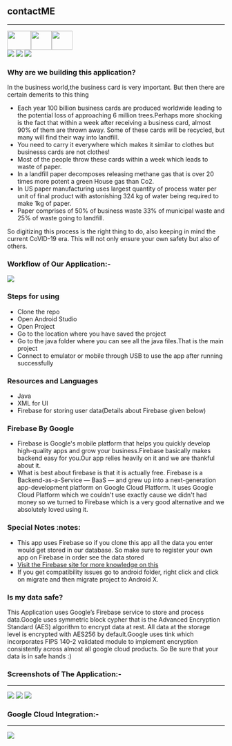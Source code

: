 ## contactME
------------------
<img src="https://cdn.vox-cdn.com/thumbor/1SrcuHFZ70PO7OPgSb2_DxM3gUk=/0x0:640x427/1820x1213/filters:focal(0x0:640x427):format(webp)/cdn.vox-cdn.com/assets/1087137/java_logo_640.jpg" height="44" width="55"><img src="https://pbs.twimg.com/profile_images/1105378972156649472/9W16lxHj_400x400.png" height="44" width="48"><img src="https://firebase.google.com/downloads/brand-guidelines/PNG/logo-vertical.png" height="44" width="48">
<br>
<img src="https://lh6.googleusercontent.com/A7eKVcKXwriPTd0TL9DngAocPPQpG6iKPFMd84_NkL-EQAct95-A1NFmEz5cgd7IEmRVaKqv98rl0mhIDbznazmhqxwksrjYnh1qEXqSrOOV3d7x0TqUd7cXGVS9ttCh-mVluyeWhFM">
<img src="https://lh5.googleusercontent.com/wnOZ1dj8zNFIHoE1qv_iCof6SZHQEVx4WnNAXW2ebBa90NsUsdJ-RkcU-M8_eVFg4qd9rX7oecqKhsGWrwh0doShfU2X6_ZrGHMf_cHf">
<img src="https://lh6.googleusercontent.com/SJtw5m12jxnakrXnypOc4EXFvXLpqzdc56yTyYYrWCKBFREceDe9j_SWMp4_LBiVULyoqQWiznAV9CnFJv-F155V1KbGJvfrY9w6dPhA30MTiH0Z0djPQHg0uefZyNQMIHIQxHqevOU">
<h3>Why are we building this application?</h3>
<p>In the business world,the business card is very important. But then there are certain demerits to this thing</p>
  <ul>
    <li>Each year 100 billion business cards are produced worldwide leading to the potential loss of approaching 6 million trees.Perhaps more shocking is the fact that within a week after receiving a business card, almost 90% of them are thrown away. Some of these cards will be recycled, but many will find their way into landfill.</li>
    <li>You need to carry it everywhere which makes it similar to clothes but businesss cards are not clothes!</li>
    <li>Most of the people throw these cards within a week which leads to waste of paper.</li>
    <li>In a landfill paper decomposes releasing methane gas that is over 20 times more potent a green 
      House gas than Co2.</li>
    <li>In US paper manufacturing uses largest quantity of process water per unit of final product with astonishing 324 kg of water being required to make 1kg of paper.</li>
    <li>Paper comprises of 50% of business waste 33% of municipal waste and 25% of waste going to landfill.</li>


 </ul>
 <p>So digitizing this process is the right thing to do, also keeping in mind the current CoVID-19 era. This will not only ensure your own safety but also of others.</p>
 
<h3>Workflow of Our Application:-</h3>

<img src="https://user-images.githubusercontent.com/53506835/96382860-163cd800-11ae-11eb-8f57-7f2719b81e70.png">


<h3> Steps for using</h3>
<ul>
  <li>Clone the repo</li>
  <li>Open Android Studio</li>
  <li>Open Project</li>
  <li>Go to the location where you have saved the project</li>
  <li>Go to the java folder where you can see all the java files.That is the main project</li>
  <li>Connect to emulator or mobile through USB to use the app after running  successfully</li>
</ul>
<h3>Resources and Languages</h3>
<ul>
  <li>Java</li>
  <li>XML for UI</li>
  <li>Firebase for storing user data(Details about Firebase given below)</li>
</ul>
<h3>Firebase By Google</h3>
<ul>
    <li>Firebase is Google's mobile platform that helps you quickly develop high-quality apps and grow your business.Firebase basically makes backend easy for you.Our app relies heavily on it and we are thankful about it.</li>
    <li>What is best about firebase is that it is actually free. Firebase is a Backend-as-a-Service — BaaS — and grew up into a next-generation app-development platform on Google Cloud Platform. It uses Google Cloud Platform which we couldn't use exactly cause we didn't had money so we turned to Firebase which is a very good alternative and we absolutely loved using it.</li>
</ul>
<h3>Special Notes :notes:</h3>
<ul>
  <li>This app uses Firebase so if you clone this app all the data you enter would get stored in our database. So make sure to register your own app on Firebase in order see the data stored</li>
  <li><a href="https://console.firebase.google.com/?pli=1">Visit the Firebase site for more knowledge on this</a></li>
  <li>If you get compatibility issues go to android folder, right click and click on migrate and then migrate project to Android X.</li>
</ul>

<h3>Is my data safe?</h3>
<p>This Application uses Google’s Firebase service to store and process data.Google uses  symmetric block cypher that is the Advanced Encryption Standard (AES) algorithm to encrypt data at rest. All data at the storage level is encrypted with AES256 by default.Google uses tink which incorporates FIPS 140-2 validated module to implement encryption consistently across almost all google cloud products. 
So Be sure that your data is in safe hands :)</p>

### Screenshots of The Application:-
------------------
<img src="https://user-images.githubusercontent.com/53506835/96385265-66b53500-11b0-11eb-89d2-a419babf5ef6.png">
<img src="https://user-images.githubusercontent.com/53506835/96385309-ad0a9400-11b0-11eb-8781-b183105ed4ca.png">
<img src="https://user-images.githubusercontent.com/53506835/96385437-97499e80-11b1-11eb-9c9d-ba56219e8ba0.png">

### Google Cloud Integration:-
------------------
<img src="https://user-images.githubusercontent.com/53183532/95006766-5edc8900-0625-11eb-9538-eabe49b9457a.png" >


